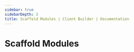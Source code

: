 ```yaml
---
sidebar: true
sidebarDepth: 3
title: Scaffold Modules | Client Builder | Documentation
---
```

# Scaffold Modules
